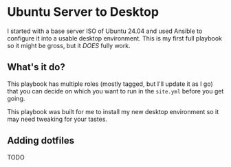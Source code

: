 # Ubuntu Server to Desktop

I started with a base server ISO of Ubuntu 24.04 and used Ansible to configure it into a usable desktop environment. This is my first full playbook so it might be gross, but it *DOES* fully work.

## What's it do?

This playbook has multiple roles (mostly tagged, but I'll update it as I go) that you can decide on which you want to run in the ```site.yml``` before you get going.

This playbook was built for me to install my new desktop environment so it may need tweaking for your tastes. 

## Adding dotfiles

TODO
